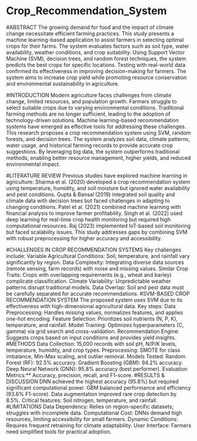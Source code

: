 # Crop_Recommendation_System
#ABSTRACT
The growing demand for food and the impact of climate change necessitate efficient farming practices. This study presents a machine learning-based application to assist farmers in selecting optimal crops for their farms. The system evaluates factors such as soil type, water availability, weather conditions, and crop suitability. Using Support Vector Machine (SVM), decision trees, and random forest techniques, the system predicts the best crops for specific locations. Testing with real-world data confirmed its effectiveness in improving decision-making for farmers. The system aims to increase crop yield while promoting resource conservation and environmental sustainability in agriculture.

#INTRODUCTION
Modern agriculture faces challenges from climate change, limited resources, and population growth. Farmers struggle to select suitable crops due to varying environmental conditions. Traditional farming methods are no longer sufficient, leading to the adoption of technology-driven solutions. Machine learning-based recommendation systems have emerged as effective tools for addressing these challenges.
This research proposes a crop recommendation system using SVM, random forests, and decision trees. The system analyzes soil data, climate patterns, water usage, and historical farming records to provide accurate crop suggestions. By leveraging big data, the system outperforms traditional methods, enabling better resource management, higher yields, and reduced environmental impact.

#LITERATURE REVIEW
Previous studies have explored machine learning in agriculture:
Sharma et al. (2020) developed a crop recommendation system using temperature, humidity, and soil moisture but ignored water availability and pest conditions.
Gupta & Bansal (2019) integrated soil quality and climate data with decision trees but faced challenges in adapting to changing conditions.
Patel et al. (2021) combined machine learning with financial analysis to improve farmer profitability.
Singh et al. (2022) used deep learning for real-time crop health monitoring but required high computational resources.
Raj (2023) implemented IoT-based soil monitoring but faced scalability issues.
This study addresses gaps by combining SVM with robust preprocessing for higher accuracy and accessibility.

#CHALLENGES IN CROP RECOMMENDATION SYSTEMS
Key challenges include:
Variable Agricultural Conditions: Soil, temperature, and rainfall vary significantly by region.
Data Complexity: Integrating diverse data sources (remote sensing, farm records) with noise and missing values.
Similar Crop Traits: Crops with overlapping requirements (e.g., wheat and barley) complicate classification.
Climate Variability: Unpredictable weather patterns disrupt traditional models.
Data Overlap: Soil and pest data must be carefully separated for accurate recommendations.
#SVM-BASED CROP RECOMMENDATION SYSTEM
The proposed system uses SVM due to its effectiveness with high-dimensional agricultural data. Key steps:
Data Preprocessing: Handles missing values, normalizes features, and applies one-hot encoding.
Feature Selection: Prioritizes soil nutrients (N, P, K), temperature, and rainfall.
Model Training: Optimizes hyperparameters (C, gamma) via grid search and cross-validation.
Recommendation Engine: Suggests crops based on input conditions and provides yield insights.
#METHODS
Data Collection: 15,000 records with soil pH, N/P/K levels, temperature, humidity, and crop types.
Preprocessing: SMOTE for class imbalance, Min-Max scaling, and outlier removal.
Models Tested:
Random Forest (RF): 92.5% accuracy.
Gradient Boosting (GBM): 94.2% accuracy.
Deep Neural Network (DNN): 95.8% accuracy (best performer).
Evaluation Metrics:** Accuracy, precision, recall, and F1-score.
#RESULTS & DISCUSSION
DNN achieved the highest accuracy (95.8%) but required significant computational power.
GBM balanced performance and efficiency (93.6% F1-score).
Data augmentation improved rare crop detection by 8.5%.
Critical features: Soil nitrogen, temperature, and rainfall.
#LIMITATIONS
Data Dependency: Relies on region-specific datasets; struggles with incomplete data.
Computational Cost: DNNs demand high resources, limiting accessibility for small farmers.
Dynamic Conditions: Requires frequent retraining for climate adaptability.
User Interface: Farmers need simplified tools for practical adoption.
